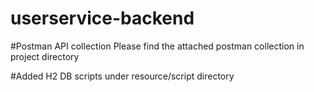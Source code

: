 # userservice-backend


#Postman API collection
Please find the attached postman collection in project directory

#Added H2 DB scripts under resource/script directory
